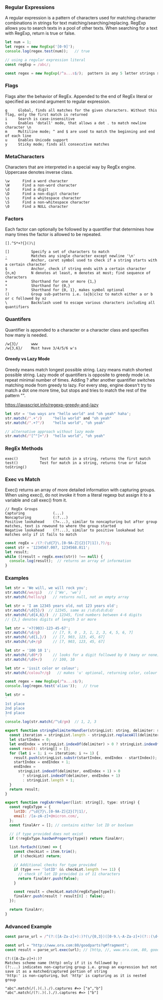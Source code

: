 ### Regular Expressions
A regular expression is a pattern of characters used for matching character combinations in strings for text matching/searching/replacing. RegExp allows you to search texts in a pool of other texts. When searching for a text with RegExp, return is true or false. 

```js
let num = 1;
let regex = new RegExp('[0-9]');
console.log(regex.test(num));   // true

// using a regular expression literal
const regExp = /abc/;

const regex = new RegExp(/^a...s$/);  pattern is any 5 letter strings starting with a and ending with s
```

### Flags
Flags alter the behavior of RegEx. Appended to the end of RegEx literal or specified as second argument to regular expression.

```
g     Global, finds all matches for the given characters. Without this flag, only the first match is returned
i     Search is case-insensitive
s     Enables 'dotall' mode, that allows a dot . to match newline character \n
m     Multiline mode; ^ and $ are used to match the beginning and end of each line
u     Enables Unicode support
y     Sticky mode; finds all consecutive matches
```

### MetaCharacters
Characters that are interpreted in a special way by RegEx engine. Uppercase denotes inverse class. 
```
\w      Find a word character
\W      Find a non-word character
\d      Find a digit
\D      Find a non-digit character
\s      Find a whitespace character
\S      Find a non-whitespace character
\0      Find a NULL character
```

### Factors
Each factor can optionally be followed by a quantifier that determines how many times the factor is allowed to be repeated.
```
[].^S*+?{}()\|
```
```
[]          Specify a set of characters to match
.           Matches any single character except newline '\n'
^           Anchor, caret symbol used to check if a string starts with a certain character
$           Anchor, check if string ends with a certain character
{n,m}       N denotes at least, m denotes at most; find sequence of characters
+           Shorthand for one or more {1,}
*           Shorthand for {0,}
?           Shorthand for {0, 1}, makes symbol optional 
()          Group sub-patterns i.e. (a|b|c)xz to match either a or b or c followed by xz
\           Backslash used to escape various characters including all quantifiers
```

### Quantifers
Quantifier is appended to a character or a character class and specifies how many is needed.
```
/w{3}/      www
/w{3,6}/    Must have 3/4/5/6 w's 
```

#### Greedy vs Lazy Mode 
Greedy means match longest possible string. Lazy means match shortest possible string. Lazy mode of quantifiers is opposite to greedy mode i.e. repeat minimal number of times. Adding ? after another quantifier switches matching mode from greedy to lazy. For every step, engine doesn't try to match a dot one more time, but stops and tries to match the rest of the pattern "".

https://javascript.info/regexp-greedy-and-lazy

```js
let str = 'two ways are "hello world" and "oh yeah" haha';
str.match(/".+"/)     "hello world" and "oh yeah"
str.match(/".+?"/)    "hello world", "oh yeah"

// alternative approach without lazy mode 
str.match(/"[^"]+"/)  "hello world", "oh yeah" 
```

### RegEx Methods
```
exec()          Test for match in a string, returns the first match
test()          Test for match in a string, returns true or false
toString()
```

### Exec vs Match
Exec() returns an array of more detailed information with capturing groups. When using exec(), do not invoke it from a literal regexp but assign it to a variable and call exec() from it.

```
// RegEx Groups
Capturing             (...)
Noncapturing          (:?...)
Positive lookahead    (?=...), similar to noncapturing but after group matches, text is rewound to where the group started
Negative lookahead    (?!...), similar to positive lookahead but matches only if it fails to match
```
```js
const regEx = /(?:(\d{7}\.[0-9A-Z]{2}[7|1]),?)/g;
const str = '1234567.007, 1234568.011';
let result;
while ((result = regEx.exec(str)) !== null) {
  console.log(result);  // returns an array of information
}
```

### Examples
```js
let str = 'We will, we will rock you';
str.match(/we/gi)   // ['We', 'we']
str.match(/hello/g)   // returns null, not an empty array

let str = 'I am 12345 years old, not 123 years old';
str.match(/\d{5}/)  // 12345, same as /\d\d\d\d\d/
str.match(/\d{4,6}/)  // 12345, find numbers between 4-6 digits
// {3,} denotes digits of length 3 or more

let str = '+7(903)-123-45-67';
str.match(/\d/g)      // [7, 9, 0 , 3, 1, 2, 3, 4, 5, 6, 7]
str.match(/\d{1,}/)   // [7, 903, 123, 45, 67]
str.match(/\d+/g)     // [7, 903, 123, 45, 67]

let str = '100 10 1';
str.match(/\d0*/)     // looks for a digit followed by 0 (many or none), returns 100, 10, 1
str.match(/\d0+/)     // 100, 10  

let str = 'issit color or colour';
str.match(/colou?r/g)   // makes 'u' optional, returning color, colour

const regex = new RegExp(/^a...s$/);
console.log(regex.test('alias'));   // true

let str = 
`
1st place
2nd place
3rd place
`
console.log(str.match(/^\d/gm)  // 1, 2, 3
```
```js
export function stringDelimiterHandler(stringList: string, delimiter: string) {
  const iteration = stringList.length - stringList.replaceAll(delimiter, '').length + 1;
  let startIndex = 0;
  let endIndex = stringList.indexOf(delimiter) > 0 ? stringList.indexOf(delimiter) : stringList.length + 1;
  const result: string[] = [];
  for (let i = 1; i <= iteration; i += 1) {
    result.push(stringList.substr(startIndex, endIndex - startIndex));
    startIndex = endIndex + 1;
    endIndex =
      stringList.indexOf(delimiter, endIndex + 1) > 0
        ? stringList.indexOf(delimiter, endIndex + 1)
        : stringList.length + 1;
  }
  return result;
}

export function regExArrHelper(list: string[], type: string) {
  const regExType = {
    lotID: /^\d{7}\.[0-9A-Z]{2}[7|1]/,
    email: /[a-zA-z]+@micron.com/,
  };
  const finalArr = []; // contains either lot ID or boolean

  // if type provided does not exist
  if (!regExType.hasOwnProperty(type)) return finalArr;

  list.forEach((item) => {
    const checkLot = item.trim();
    if (!checkLot) return;

    // Additional checks for type provided
    if (type === 'lotID' && checkLot.length !== 11) {
      // check if lot ID provided is of 11 characters
      return finalArr.push(false);
    }

    const result = checkLot.match(regExType[type]);
    finalArr.push(result ? result[0] : false);
  });

  return finalArr;
}
```

### Advanced Example
```js
const parse_url = /^(?:([A-Za-z]+):)?(\/{0,3})([0-9.\-A-Za-z]+)(?::(\d+))?(?:\/([^?#]*))?(?:\?([^#]*))?(?:#(.*))?$/

const url = "http://www.ora.com:80/goodparts?q#fragment";
const result = parse_url.exec(url); // [http, //, www.ora.com, 80, goodparts, q, fragment]
```
```
(?:([A-Za-z]+):)?
Matches scheme name (http) only if it is followed by :
(?:...) indicates non-capturing group i.e. group an expression but not save it as a matched/captured portion of string
'http:' is non-capturing, but 'http' is capturing as it is nested group

"abc".match(/(.)(.)./).captures #=> ["a","b"]
"abc".match(/(?:.)(.)./).captures #=> ["b"]
```
